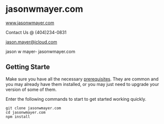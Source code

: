 # jasonwmayer.com
www.jasonwmayer.com

Contact Us @ (404)234-0831

jason.mayer@icloud.com


jason w mayer- jasonwmayer.com

## Getting Starte

Make sure you have all the necessary [prerequisites](#prerequisites). They are common and you may already have them installed, or you may just need to upgrade your version of some of them.

Enter the following commands to start to get started working quickly.

```
git clone jasonwmayer.com
cd jasonwmayer.com
npm install
```
